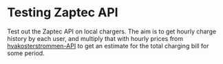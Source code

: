# Testing Zaptec API
Test out the Zaptec API on local chargers. The aim is to get hourly charge history by each user, 
and multiply that with hourly prices from [hvakosterstrommen-API](https://www.hvakosterstrommen.no/strompris-api)
to get an estimate for the total charging bill for some period.